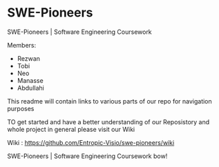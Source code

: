 # SWE-Pioneers
SWE-Pioneers | Software Engineering Coursework


Members:
* Rezwan
* Tobi
* Neo
* Manasse
* Abdullahi

This readme will contain links to various parts of our repo 
for navigation purposes 

TO get started and have a better understanding of our Reposistory and whole project in general please visit our Wiki

Wiki :
https://github.com/Entropic-Visio/swe-pioneers/wiki

SWE-Pioneers | Software Engineering Coursework
bow!